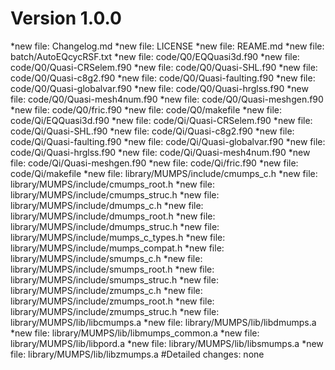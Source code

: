 # Version 1.0.0
*new file:   Changelog.md
*new file:   LICENSE
*new file:   REAME.md
*new file:   batch/AutoEQcycRSF.txt
*new file:   code/Q0/EQQuasi3d.f90
*new file:   code/Q0/Quasi-CRSelem.f90
*new file:   code/Q0/Quasi-SHL.f90
*new file:   code/Q0/Quasi-c8g2.f90
*new file:   code/Q0/Quasi-faulting.f90
*new file:   code/Q0/Quasi-globalvar.f90
*new file:   code/Q0/Quasi-hrglss.f90
*new file:   code/Q0/Quasi-mesh4num.f90
*new file:   code/Q0/Quasi-meshgen.f90
*new file:   code/Q0/fric.f90
*new file:   code/Q0/makefile
*new file:   code/Qi/EQQuasi3d.f90
*new file:   code/Qi/Quasi-CRSelem.f90
*new file:   code/Qi/Quasi-SHL.f90
*new file:   code/Qi/Quasi-c8g2.f90
*new file:   code/Qi/Quasi-faulting.f90
*new file:   code/Qi/Quasi-globalvar.f90
*new file:   code/Qi/Quasi-hrglss.f90
*new file:   code/Qi/Quasi-mesh4num.f90
*new file:   code/Qi/Quasi-meshgen.f90
*new file:   code/Qi/fric.f90
*new file:   code/Qi/makefile
*new file:   library/MUMPS/include/cmumps_c.h
*new file:   library/MUMPS/include/cmumps_root.h
*new file:   library/MUMPS/include/cmumps_struc.h
*new file:   library/MUMPS/include/dmumps_c.h
*new file:   library/MUMPS/include/dmumps_root.h
*new file:   library/MUMPS/include/dmumps_struc.h
*new file:   library/MUMPS/include/mumps_c_types.h
*new file:   library/MUMPS/include/mumps_compat.h
*new file:   library/MUMPS/include/smumps_c.h
*new file:   library/MUMPS/include/smumps_root.h
*new file:   library/MUMPS/include/smumps_struc.h
*new file:   library/MUMPS/include/zmumps_c.h
*new file:   library/MUMPS/include/zmumps_root.h
*new file:   library/MUMPS/include/zmumps_struc.h
*new file:   library/MUMPS/lib/libcmumps.a
*new file:   library/MUMPS/lib/libdmumps.a
*new file:   library/MUMPS/lib/libmumps_common.a
*new file:   library/MUMPS/lib/libpord.a
*new file:   library/MUMPS/lib/libsmumps.a
*new file:   library/MUMPS/lib/libzmumps.a
#Detailed changes:
none
